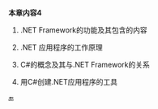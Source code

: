 **本章内容4**



1. .NET Framework的功能及其包含的内容

2. .NET 应用程序的工作原理

3. C#的概念及其与.NET Framework的关系

4. 用C#创建.NET应用程序的工具


🔚


